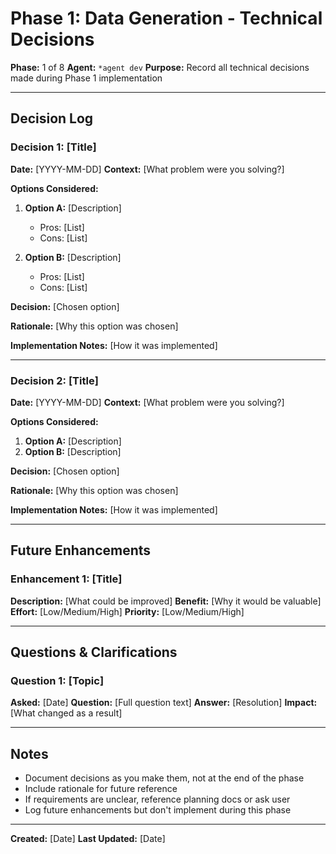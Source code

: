 # Phase 1: Data Generation - Technical Decisions

**Phase:** 1 of 8
**Agent:** `*agent dev`
**Purpose:** Record all technical decisions made during Phase 1 implementation

---

## Decision Log

### Decision 1: [Title]
**Date:** [YYYY-MM-DD]
**Context:** [What problem were you solving?]

**Options Considered:**
1. **Option A:** [Description]
   - Pros: [List]
   - Cons: [List]

2. **Option B:** [Description]
   - Pros: [List]
   - Cons: [List]

**Decision:** [Chosen option]

**Rationale:** [Why this option was chosen]

**Implementation Notes:** [How it was implemented]

---

### Decision 2: [Title]
**Date:** [YYYY-MM-DD]
**Context:** [What problem were you solving?]

**Options Considered:**
1. **Option A:** [Description]
2. **Option B:** [Description]

**Decision:** [Chosen option]

**Rationale:** [Why this option was chosen]

**Implementation Notes:** [How it was implemented]

---

## Future Enhancements

### Enhancement 1: [Title]
**Description:** [What could be improved]
**Benefit:** [Why it would be valuable]
**Effort:** [Low/Medium/High]
**Priority:** [Low/Medium/High]

---

## Questions & Clarifications

### Question 1: [Topic]
**Asked:** [Date]
**Question:** [Full question text]
**Answer:** [Resolution]
**Impact:** [What changed as a result]

---

## Notes

- Document decisions as you make them, not at the end of the phase
- Include rationale for future reference
- If requirements are unclear, reference planning docs or ask user
- Log future enhancements but don't implement during this phase

---

**Created:** [Date]
**Last Updated:** [Date]
